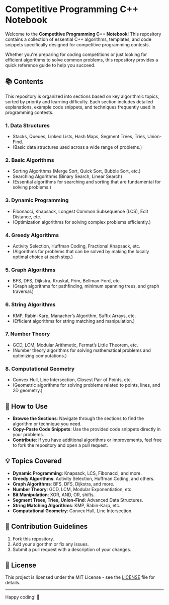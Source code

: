 # Competitive Programming C++ Notebook

Welcome to the **Competitive Programming C++ Notebook**! This repository contains a collection of essential C++ algorithms, templates, and code snippets specifically designed for competitive programming contests.

Whether you're preparing for coding competitions or just looking for efficient algorithms to solve common problems, this repository provides a quick reference guide to help you succeed.

## 📚 Contents

This repository is organized into sections based on key algorithmic topics, sorted by priority and learning difficulty. Each section includes detailed explanations, example code snippets, and techniques frequently used in programming contests.

### 1. **Data Structures**  
   - Stacks, Queues, Linked Lists, Hash Maps, Segment Trees, Tries, Union-Find.  
   - (Basic data structures used across a wide range of problems.)

### 2. **Basic Algorithms**  
   - Sorting Algorithms (Merge Sort, Quick Sort, Bubble Sort, etc.)  
   - Searching Algorithms (Binary Search, Linear Search)  
   - (Essential algorithms for searching and sorting that are fundamental for solving problems.)

### 3. **Dynamic Programming**  
   - Fibonacci, Knapsack, Longest Common Subsequence (LCS), Edit Distance, etc.  
   - (Optimization algorithms for solving complex problems efficiently.)

### 4. **Greedy Algorithms**  
   - Activity Selection, Huffman Coding, Fractional Knapsack, etc.  
   - (Algorithms for problems that can be solved by making the locally optimal choice at each step.)

### 5. **Graph Algorithms**  
   - BFS, DFS, Dijkstra, Kruskal, Prim, Bellman-Ford, etc.  
   - (Graph algorithms for pathfinding, minimum spanning trees, and graph traversal.)

### 6. **String Algorithms**  
   - KMP, Rabin-Karp, Manacher’s Algorithm, Suffix Arrays, etc.  
   - (Efficient algorithms for string matching and manipulation.)

### 7. **Number Theory**  
   - GCD, LCM, Modular Arithmetic, Fermat’s Little Theorem, etc.  
   - (Number theory algorithms for solving mathematical problems and optimizing computations.)

### 8. **Computational Geometry**  
   - Convex Hull, Line Intersection, Closest Pair of Points, etc.  
   - (Geometric algorithms for solving problems related to points, lines, and 2D geometry.)

## 📝 How to Use

- **Browse the Sections**: Navigate through the sections to find the algorithm or technique you need.
- **Copy-Paste Code Snippets**: Use the provided code snippets directly in your problems.
- **Contribute**: If you have additional algorithms or improvements, feel free to fork the repository and open a pull request.

## 💡 Topics Covered

- **Dynamic Programming**: Knapsack, LCS, Fibonacci, and more.
- **Greedy Algorithms**: Activity Selection, Huffman Coding, and others.
- **Graph Algorithms**: BFS, DFS, Dijkstra, and more.
- **Number Theory**: GCD, LCM, Modular Exponentiation, etc.
- **Bit Manipulation**: XOR, AND, OR, shifts.
- **Segment Trees, Tries, Union-Find**: Advanced Data Structures.
- **String Matching Algorithms**: KMP, Rabin-Karp, etc.
- **Computational Geometry**: Convex Hull, Line Intersection.

## 🚀 Contribution Guidelines

1. Fork this repository.
2. Add your algorithm or fix any issues.
3. Submit a pull request with a description of your changes.

## 📄 License

This project is licensed under the MIT License - see the [LICENSE](LICENSE) file for details.

---

Happy coding! 🚀
